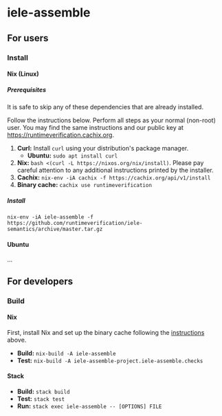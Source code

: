 # iele-assemble

## For users

### Install

#### Nix (Linux)

##### Prerequisites

It is safe to skip any of these dependencies that are already installed.

Follow the instructions below.
Perform all steps as your normal (non-root) user.
You may find the same instructions and our public key at <https://runtimeverification.cachix.org>.

1.  **Curl:** Install `curl` using your distribution's package manager.
    -  **Ubuntu:** `sudo apt install curl`
2.  **Nix:** `bash <(curl -L https://nixos.org/nix/install)`.
    Please pay careful attention to any additional instructions printed by the installer.
3.  **Cachix:** `nix-env -iA cachix -f https://cachix.org/api/v1/install`
4.  **Binary cache:** `cachix use runtimeverification`

##### Install

```
nix-env -iA iele-assemble -f https://github.com/runtimeverification/iele-semantics/archive/master.tar.gz
```

#### Ubuntu

...

## For developers

### Build

#### Nix

First, install Nix and set up the binary cache following the [instructions](#prerequisites) above.

-   **Build:** `nix-build -A iele-assemble`
-   **Test:** `nix-build -A iele-assemble-project.iele-assemble.checks`

#### Stack

-   **Build:** `stack build`
-   **Test:** `stack test`
-   **Run:** `stack exec iele-assemble -- [OPTIONS] FILE`
